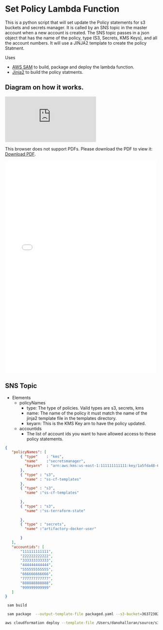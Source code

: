 # Set Policy Lambda Function

This is a python script that will set update the Policy statements for s3 buckets and secrets manager. It is called by 
an SNS topic in the master account when a new account is created.  The SNS topic passes in a json object that has the 
name of the policy, type (S3, Secrets, KMS Keys), and all the account numbers. It will use a JINJA2 template to create 
the policy Statment.

Uses
* [AWS SAM](https://aws.amazon.com/serverless/sam/) to build, package and deploy the lambda function.
* [Jinja2](http://jinja.pocoo.org/) to build the policy statments.

## Diagram on how it works.

<object data="https://github.com/Chewy-Inc/set_policies_lambda/blob/master/SetPolicyStatemets.pdf" type="application/pdf" width="700px" height="700px">
    <embed src="https://github.com/Chewy-Inc/set_policies_lambda/blob/master/SetPolicyStatemets.pdf" type="application/pdf"  >
        <p>This browser does not support PDFs. Please download the PDF to view it: <a href="https://github.com/Chewy-Inc/set_policies_lambda/blob/master/SetPolicyStatemets.pdf">Download PDF</a>.</p>
    </embed>
</object>

<embed src="SetPolicyStatemets.pdf" type="application/pdf"   height="700px" width="500">


## SNS Topic

* Elements
  * policyNames
    * type: The type of policies. Vaild types are s3, secrets, kms
    * name: The name of the policy it must match the name of the jinja2 template file in the templates directory. 
    * keyarn: This is the KMS Key arn to have the policy updated.
  * accountids
    * The list of account ids you want to have allowed access to these policy statements.


```json
{
   "policyNames": [ 
       { "type"    : "kms",
         "name"    :"secretsmanager",
         "keyarn"  : "arn:aws:kms:us-east-1:111111111111:key/1a5fda48-6bda-4a56-9c60-22ccb0fb8348"
       },
       { "type" : "s3",
         "name" : "ss-cf-templates" 
       },
       { "type" : "s3",
         "name" :"ss-cf-templates"
       
       },
       { "type" : "s3",
         "name" :"ss-terraform-state"
       
       },
       { "type" : "secrets",
         "name" :"artifactory-docker-user"
       
       }
   ],
   "accountids": [
       "111111111111",
       "222222222222",
       "333333333333",
       "444444444444",
       "555555555555",
       "666666666666",
       "777777777777",
       "888888888888",
       "999999999999"
   ]
}
```




```bash
 sam build

 sam package  --output-template-file packaged.yaml --s3-bucket=363723026716-us-east-1-code

aws cloudformation deploy --template-file /Users/danohalloran/source/s3_set_policy_lambda/packaged.yaml  --stack-name s3setpolicylambda --parameter-overrides SNSTopic=arn:aws:sns:us-east-1:397173662143:account_lists --capabilities=CAPABILITY_IAM

```
